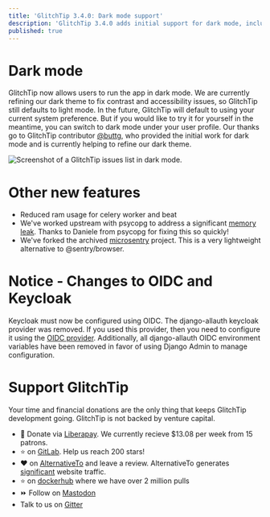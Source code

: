 ```yaml
---
title: 'GlitchTip 3.4.0: Dark mode support'
description: 'GlitchTip 3.4.0 adds initial support for dark mode, includes potential breaking changes for SSO'
published: true
---
```


# Dark mode

GlitchTip now allows users to run the app in dark mode. We are currently refining our dark theme to fix contrast and accessibility issues, so GlitchTip still defaults to light mode. In the future, GlitchTip will default to using your current system preference. But if you would like to try it for yourself in the meantime, you can switch to dark mode under your user profile. Our thanks go to GlitchTip contributor [@buttg](https://gitlab.com/buttg), who provided the initial work for dark mode and is currently helping to refine our dark theme.

<div style="width: 700px; max-width: 100%; margin: 0 auto;">
    <picture>
        <source
            type="image/webp"
            srcset="
                /assets/blog-images/glitchtip-3-4/dark-mode-issues@1x.webp,
                /assets/blog-images/glitchtip-3-4/dark-mode-issues@2x.webp 2x,
                /assets/blog-images/glitchtip-3-4/dark-mode-issues@3x.webp 3x,
            "
        />
        <img
            src="/assets/blog-images/glitchtip-3-4/dark-mode-issues@1xpng"
            srcset="
                /assets/blog-images/glitchtip-3-4/dark-mode-issues@1x.png,
                /assets/blog-images/glitchtip-3-4/dark-mode-issues@2x.png 2x,
                /assets/blog-images/glitchtip-3-4/dark-mode-issues@3x.png 3x,
            "
            loading="lazy"
            alt="Screenshot of a GlitchTip issues list in dark mode."
        />
    </picture>
</div>

# Other new features

- Reduced ram usage for celery worker and beat
- We've worked upstream with psycopg to address a significant [memory leak](https://github.com/psycopg/psycopg/issues/647). Thanks to Daniele from psycopg for fixing this so quickly!
- We've forked the archived [microsentry](https://gitlab.com/glitchtip/micro-sentry) project. This is a very lightweight alternative to @sentry/browser.

# Notice - Changes to OIDC and Keycloak

Keycloak must now be configured using OIDC. The django-allauth keycloak provider was removed. If you used this provider, then you need to configure it using the [OIDC provider](https://django-allauth.readthedocs.io/en/latest/socialaccount/providers/openid_connect.html). Additionally, all django-allauth OIDC environment variables have been removed in favor of using Django Admin to manage configuration.

# Support GlitchTip

Your time and financial donations are the only thing that keeps GlitchTip development going. GlitchTip is not backed by venture capital.

- 💸 Donate via [Liberapay](https://en.liberapay.com/GlitchTip). We currently recieve $13.08 per week from 15 patrons.
- ⭐ on [GitLab](https://gitlab.com/glitchtip/glitchtip-backend/). Help us reach 200 stars!
- ❤️ on [AlternativeTo](https://alternativeto.net/software/glitchtip/about/) and leave a review. AlternativeTo generates [significant](https://plausible.io/glitchtip.com?period=30d) website traffic.
- ⭐ on [dockerhub](https://hub.docker.com/r/glitchtip/glitchtip) where we have over 2 million pulls
- ⏩ Follow on [Mastodon](https://mastodon.online/@glitchtip)
- Talk to us on [Gitter](https://app.gitter.im/#/room/#GlitchTip_community:gitter.im)
